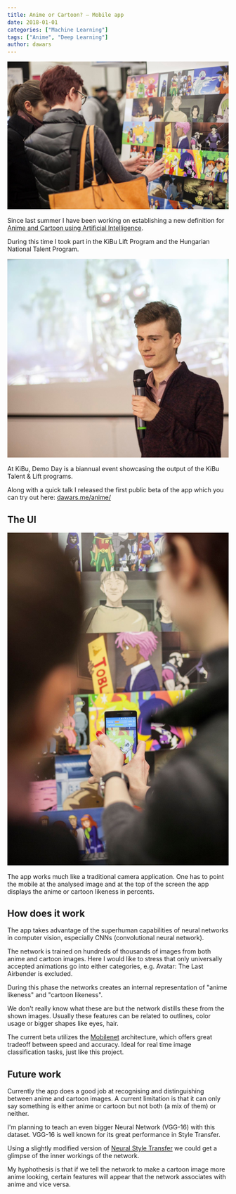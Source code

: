 ```yaml
---
title: Anime or Cartoon? — Mobile app
date: 2018-01-01
categories: ["Machine Learning"]
tags: ["Anime", "Deep Learning"]
author: dawars
---
```

![](/wp-content/uploads/2018/01/anime_app_cover.jpg)

Since last summer I have been working on establishing a new definition for [Anime and Cartoon using Artificial Intelligence](https://medium.com/@Dawars/kibu-lift-anime-or-cartoon-a1d2310b4659).

During this time I took part in the KiBu Lift Program and the Hungarian National Talent Program.

<!--more-->

![](/wp-content/uploads/2018/01/anime_app_presentation.png)

At KiBu, Demo Day is a biannual event showcasing the output of the KiBu Talent & Lift programs.

Along with a quick talk I released the first public beta of the app which you can try out here: [dawars.me/anime/](https://dawars.me/anime/)

## The UI
![](/wp-content/uploads/2018/01/anime_app_closeup.jpg)

The app works much like a traditional camera application.
One has to point the mobile at the analysed image and at the top of the screen the app displays the anime or cartoon likeness in percents.

## How does it work

The app takes advantage of the superhuman capabilities of neural networks in computer vision, especially CNNs (convolutional neural network).

The network is trained on hundreds of thousands of images from both anime and cartoon images. Here I would like to stress that only universally accepted animations go into either categories, e.g. Avatar: The Last Airbender is excluded.

During this phase the networks creates an internal representation of "anime likeness" and "cartoon likeness".

We don't really know what these are but the network distills these from the shown images.
Usually these features can be related to outlines, color usage or bigger shapes like eyes, hair.

The current beta utilizes the [Mobilenet](https://arxiv.org/abs/1704.04861) architecture, which offers great tradeoff between speed and accuracy. Ideal for real time image classification tasks, just like this project.

## Future work

Currently the app does a good job at recognising and distinguishing between anime and cartoon images. A current limitation is that it can only say something is either anime or cartoon but not both (a mix of them) or neither.

I'm planning to teach an even bigger Neural Network (VGG-16) with this dataset. VGG-16 is well known for its great performance in Style Transfer.

Using a slightly modified version of [Neural Style Transfer](https://github.com/jcjohnson/neural-style) we could get a glimpse of the inner workings of the network.

My hyphothesis is that if we tell the network to make a cartoon image more anime looking, certain features will appear that the network associates with anime and vice versa.
